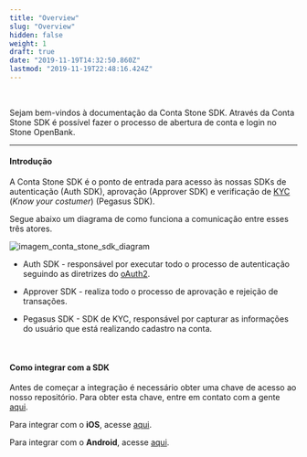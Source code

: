 ```yaml
---
title: "Overview"
slug: "Overview"
hidden: false
weight: 1
draft: true
date: "2019-11-19T14:32:50.860Z"
lastmod: "2019-11-19T22:48:16.424Z"
---
```



<br>

Sejam bem-vindos à documentação da Conta Stone SDK. Através da Conta Stone SDK é possível fazer o processo de abertura de conta e login no Stone OpenBank.



---


#### **Introdução**


A Conta Stone SDK é o ponto de entrada para acesso às nossas SDKs de autenticação (Auth SDK), aprovação (Approver SDK) e verificação de [KYC](https://en.wikipedia.org/wiki/Know_your_customer) (_Know your costumer_) (Pegasus SDK). 

Segue abaixo um diagrama de como funciona a comunicação entre esses três atores.


![imagem_conta_stone_sdk_diagram](/docs/guias/conta-stone-sdk/overview/conta-stone-sdk-diagram.png)


- Auth SDK - responsável por executar todo o processo de autenticação seguindo as diretrizes do [oAuth2](https://oauth.net/2/).

- Approver SDK - realiza todo o processo de aprovação e rejeição de transações.

- Pegasus SDK - SDK de KYC, responsável por capturar as informações do usuário que está realizando cadastro na conta.


<br>


#### **Como integrar com a SDK**


Antes de começar a integração é necessário obter uma chave de acesso ao nosso repositório. Para obter esta chave, entre em contato com a gente [aqui](https://app.pipefy.com/public/form/Qz4ptt_W?origem_do_lead=%22Documenta%C3%A7%C3%A3o%22). 

Para integrar com o **iOS**, acesse [aqui](/docs/guias/conta-stone-sdk/sdk-sample-ios).

Para integrar com o **Android**, acesse [aqui](/docs/guias/conta-stone-sdk/sdk-sample-android).